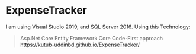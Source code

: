 # ExpenseTracker
I am using Visual Studio 2019, and SQL Server 2016.
Using this Technology:
  >Asp.Net Core
  >Entity Framework Core
  >Code-First approach
https://kutub-uddinbd.github.io/ExpenseTracker/
